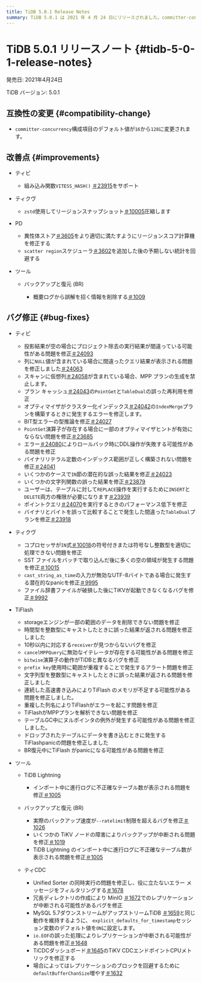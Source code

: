 ```yaml
---
title: TiDB 5.0.1 Release Notes
summary: TiDB 5.0.1 は 2021 年 4 月 24 日にリリースされました。committer-concurrency` のデフォルト値が 128 に変更されました。TiDB、TiKV、PD、 TiFlash、およびツールにさまざまなバグ修正と改善が行われました。たとえば、TiDB ではクエリ結果とパフォーマンスの低下に関する問題が修正され、TiKV ではコプロセッサと起動エラーに関する問題が修正されました。TiDB TiDB Lightningや Backup & Restore などのツールにもバグ修正が行われました。
---
```


# TiDB 5.0.1 リリースノート {#tidb-5-0-1-release-notes}

発売日: 2021年4月24日

TiDB バージョン: 5.0.1

## 互換性の変更 {#compatibility-change}

-   `committer-concurrency`構成項目のデフォルト値が`16`から`128`に変更されます。

## 改善点 {#improvements}

-   ティビ

    -   組み込み関数`VITESS_HASH()` [＃23915](https://github.com/pingcap/tidb/pull/23915)をサポート

-   ティクヴ

    -   `zstd`使用してリージョンスナップショット[＃10005](https://github.com/tikv/tikv/pull/10005)圧縮します

-   PD

    -   異性体ストア[＃3605](https://github.com/pingcap/pd/pull/3605)をより適切に満たすようにリージョンスコア計算機を修正する
    -   `scatter region`スケジューラ[＃3602](https://github.com/pingcap/pd/pull/3602)を追加した後の予期しない統計を回避する

-   ツール

    -   バックアップと復元 (BR)

        -   概要ログから誤解を招く情報を削除する[＃1009](https://github.com/pingcap/br/pull/1009)

## バグ修正 {#bug-fixes}

-   ティビ

    -   投影結果が空の場合にプロジェクト除去の実行結果が間違っている可能性がある問題を修正[＃24093](https://github.com/pingcap/tidb/pull/24093)
    -   列に`NULL`値が含まれている場合に間違ったクエリ結果が表示される問題を修正しました[＃24063](https://github.com/pingcap/tidb/pull/24063)
    -   スキャンに仮想列[＃24058](https://github.com/pingcap/tidb/pull/24058)が含まれている場合、MPP プランの生成を禁止します。
    -   プラン キャッシュ[＃24043](https://github.com/pingcap/tidb/pull/24043)の`PointGet`と`TableDual`の誤った再利用を修正
    -   オプティマイザがクラスター化インデックス[＃24042](https://github.com/pingcap/tidb/pull/24042)の`IndexMerge`プランを構築するときに発生するエラーを修正します。
    -   BIT型エラーの型推論を修正[＃24027](https://github.com/pingcap/tidb/pull/24027)
    -   `PointGet`演算子が存在する場合に一部のオプティマイザヒントが有効にならない問題を修正[＃23685](https://github.com/pingcap/tidb/pull/23685)
    -   エラー[＃24080](https://github.com/pingcap/tidb/pull/24080)によりロールバック時にDDL操作が失敗する可能性がある問題を修正
    -   バイナリリテラル定数のインデックス範囲が正しく構築されない問題を修正[＃24041](https://github.com/pingcap/tidb/pull/24041)
    -   いくつかのケースで`IN`節の潜在的な誤った結果を修正[＃24023](https://github.com/pingcap/tidb/pull/24023)
    -   いくつかの文字列関数の誤った結果を修正[＃23879](https://github.com/pingcap/tidb/pull/23879)
    -   ユーザーは、テーブルに対して`REPLACE`操作を実行するために`INSERT`と`DELETE`両方の権限が必要になります[＃23939](https://github.com/pingcap/tidb/pull/23939)
    -   ポイントクエリ[＃24070](https://github.com/pingcap/tidb/pull/24070)を実行するときのパフォーマンス低下を修正
    -   バイナリとバイトを誤って比較することで発生した間違った`TableDual`プランを修正[＃23918](https://github.com/pingcap/tidb/pull/23918)

-   ティクヴ

    -   コプロセッサが`IN`式[＃10018](https://github.com/tikv/tikv/pull/10018)の符号付きまたは符号なし整数型を適切に処理できない問題を修正
    -   SST ファイルをバッチで取り込んだ後に多くの空の領域が発生する問題を修正[＃10015](https://github.com/tikv/tikv/pull/10015)
    -   `cast_string_as_time`の入力が無効なUTF-8バイトである場合に発生する潜在的なpanicを修正[＃9995](https://github.com/tikv/tikv/pull/9995)
    -   ファイル辞書ファイルが破損した後にTiKVが起動できなくなるバグを修正[＃9992](https://github.com/tikv/tikv/pull/9992)

-   TiFlash

    -   storageエンジンが一部の範囲のデータを削除できない問題を修正
    -   時間型を整数型にキャストしたときに誤った結果が返される問題を修正しました
    -   10秒以内に対応する`receiver`が見つからないバグを修正
    -   `cancelMPPQuery`に無効なイテレータが存在する可能性がある問題を修正
    -   `bitwise`演算子の動作がTiDBと異なるバグを修正
    -   `prefix key`使用時に範囲が重複することで発生するアラート問題を修正
    -   文字列型を整数型にキャストしたときに誤った結果が返される問題を修正しました
    -   連続した高速書き込みによりTiFlash のメモリが不足する可能性がある問題を修正しました。
    -   重複した列名によりTiFlashがエラーを起こす問題を修正
    -   TiFlashがMPPプランを解析できない問題を修正
    -   テーブルGC中にヌルポインタの例外が発生する可能性がある問題を修正しました。
    -   ドロップされたテーブルにデータを書き込むときに発生するTiFlashpanicの問題を修正しました
    -   BR復元中にTiFlash がpanicになる可能性がある問題を修正

-   ツール

    -   TiDB Lightning

        -   インポート中に進行ログに不正確なテーブル数が表示される問題を修正[＃1005](https://github.com/pingcap/br/pull/1005)

    -   バックアップと復元 (BR)

        -   実際のバックアップ速度が`--ratelimit`制限を超えるバグを修正[＃1026](https://github.com/pingcap/br/pull/1026)
        -   いくつかの TiKV ノードの障害によりバックアップが中断される問題を修正[＃1019](https://github.com/pingcap/br/pull/1019)
        -   TiDB Lightning のインポート中に進行ログに不正確なテーブル数が表示される問題を修正[＃1005](https://github.com/pingcap/br/pull/1005)

    -   ティCDC

        -   Unified Sorter の同時実行の問題を修正し、役に立たないエラー メッセージをフィルタリングする[＃1678](https://github.com/pingcap/tiflow/pull/1678)
        -   冗長ディレクトリの作成により MinIO [＃1672](https://github.com/pingcap/tiflow/pull/1672)でのレプリケーションが中断される可能性があるバグを修正
        -   MySQL 5.7ダウンストリームがアップストリームTiDB [＃1659](https://github.com/pingcap/tiflow/pull/1659)と同じ動作を維持するように、 `explicit_defaults_for_timestamp`セッション変数のデフォルト値を`ON`に設定します。
        -   `io.EOF`の誤った処理によりレプリケーションが中断される可能性がある問題を修正[＃1648](https://github.com/pingcap/tiflow/pull/1648)
        -   TiCDCダッシュボード[＃1645](https://github.com/pingcap/tiflow/pull/1645)のTiKV CDCエンドポイントCPUメトリックを修正する
        -   場合によってはレプリケーションのブロックを回避するために`defaultBufferChanSize`増やす[＃1632](https://github.com/pingcap/tiflow/pull/1632)
